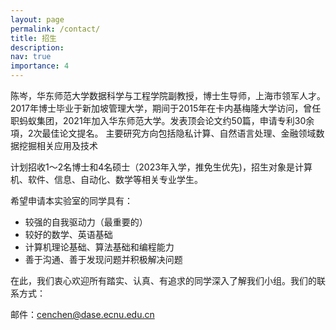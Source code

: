 ```yaml
---
layout: page
permalink: /contact/
title: 招生
description: 
nav: true
importance: 4
---
```


陈岑，华东师范大学数据科学与工程学院副教授，博士生导师，上海市领军人才。2017年博士毕业于新加坡管理大学，期间于2015年在卡内基梅隆大学访问，曾任职蚂蚁集团，2021年加入华东师范大学。发表顶会论文约50篇，申请专利30余項，2次最佳论文提名。
主要研究方向包括隐私计算、自然语言处理、金融领域数据挖掘相关应用及技术

计划招收1～2名博士和4名硕士（2023年入学，推免生优先)，招生对象是计算机、软件、信息、自动化、数学等相关专业学生。

希望申请本实验室的同学具有：
- 较强的自我驱动力（最重要的）
- 较好的数学、英语基础 
- 计算机理论基础、算法基础和编程能力 
- 善于沟通、善于发现问题并积极解决问题
<!-- - 较强的抗压能力 -->


在此，我们衷心欢迎所有踏实、认真、有追求的同学深入了解我们小组。我们的联系方式：

邮件：cenchen@dase.ecnu.edu.cn 